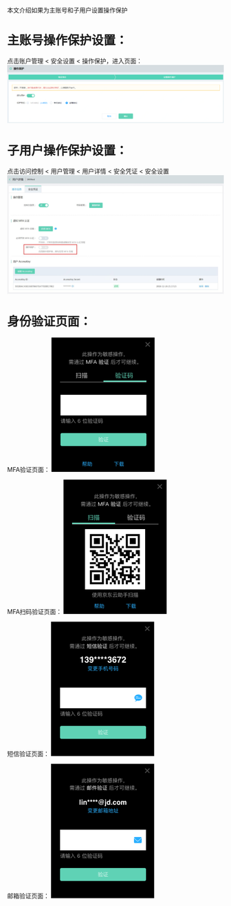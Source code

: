 本文介绍如果为主账号和子用户设置操作保护

# 主账号操作保护设置：

点击账户管理 < 安全设置 < 操作保护，进入页面：
![主账号操作保护设置](../../../image/IAM/Virtual-MFA-Device/主账号操作保护设置.png)

# 子用户操作保护设置：

点击访问控制 < 用户管理 < 用户详情 < 安全凭证 < 安全设置
![子用户操作保护设置](../../../image/IAM/Virtual-MFA-Device/子用户操作保护设置.jpg)

# 身份验证页面：

MFA验证页面：
![MFA验证页面](../../../image/IAM/Virtual-MFA-Device/MFA动态验证码.png)

MFA扫码验证页面：
![MFA扫码验证页面](../../../image/IAM/Virtual-MFA-Device/MFA扫码验证.png)

短信验证页面：
![短信验证页面](../../../image/IAM/Virtual-MFA-Device/短信验证.png)

邮箱验证页面：
![邮箱验证页面](../../../image/IAM/Virtual-MFA-Device/邮箱验证.png)
